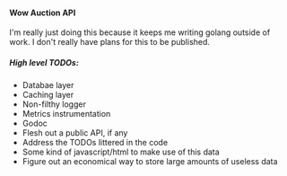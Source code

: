 #### Wow Auction API
I'm really just doing this because it keeps me writing golang outside of work.
I don't really have plans for this to be published.

##### High level TODOs:
- Databae layer
- Caching layer
- Non-filthy logger
- Metrics instrumentation
- Godoc
- Flesh out a public API, if any
- Address the TODOs littered in the code
- Some kind of javascript/html to make use of this data 
- Figure out an economical way to store large amounts of useless data